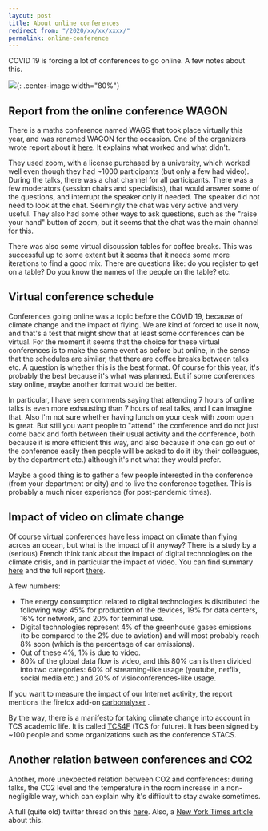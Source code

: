 ```yaml
---
layout: post
title: About online conferences
redirect_from: "/2020/xx/xx/xxxx/"
permalink: online-conference
---
```


COVID 19 is forcing a lot of conferences to go online. A few notes about this.

![](assets/yucca.JPG){: .center-image width="80%"}


## Report from the online conference WAGON

There is a maths conference named WAGS that took place virtually this year, and
was renamed WAGON for the occasion. One of the organizers wrote report about it 
[here](https://www.daniellitt.com/blog/2020/4/20/wagon-lessons-learned).
It explains what worked and what didn't. 

They used zoom, with a license purchased by a university, which worked well even 
though they had ~1000 participants (but only a few had video). 
During the talks, there was a chat channel for all participants. 
There was a few moderators (session chairs and specialists), that would answer 
some of the 
questions, and interrupt the speaker only if needed. The speaker did not need to 
look at the chat. Seemingly the chat was very active and very useful. They also 
had some other ways to ask questions, such as the "raise your hand" button of 
zoom, but it seems that the chat was the main channel for this. 

There was also some virtual discussion tables for coffee breaks. 
This was successful up to some 
extent but it seems that it needs some more iterations to find a good mix. 
There are questions like: do you register to get on a table? Do you know the 
names of the people on the table? etc.

## Virtual conference schedule

Conferences going online was a topic before the COVID 19, because of climate 
change and the impact of flying. We are kind of forced to use it now, and that's 
a test that might show that at least some conferences can be virtual. 
For the moment it seems that the choice for these virtual conferences is 
to make the same event as before 
but online, in the sense that the schedules are similar, that there are coffee 
breaks between talks etc. A question is whether this is the best format. Of 
course for this year, it's probably the best because it's what was planned. 
But if some 
conferences stay online, maybe another format would be better. 

In particular, I have seen comments saying that attending 7 hours of online talks 
is even more exhausting than 7 hours of real talks, and I can imagine that. 
Also I'm not sure whether having lunch on your desk with zoom open is great. 
But still you want people to "attend" the conference and do not just come back
and forth between their usual activity and the conference, both because it is 
more efficient this way, and also because if one can go out of the conference 
easily then people will be asked to do it (by their colleagues, by the 
department etc.) although it's not what they would prefer.

Maybe a good thing is to gather a few people interested in the conference (from 
your department or city) and to live the conference together. This is probably a 
much nicer experience (for post-pandemic times).

## Impact of video on climate change

Of course virtual conferences have less impact on climate than flying across an 
ocean, but what is the impact of it anyway? 
There is a study by a (serious) French think tank about the impact of digital 
technologies on the climate crisis, and in particular the impact of video. 
You can find summary
[here](https://theshiftproject.org/wp-content/uploads/2019/07/Excutive-Summary_EN_The-unsustainable-use-of-online-video.pdf) 
and the full report [there](https://theshiftproject.org/wp-content/uploads/2019/07/2019-02.pdf).

A few numbers: 

* The energy consumption related to digital technologies is distributed the 
following way: 45% for production of the devices, 19% for data centers, 16% for 
network, and 20% for terminal use. 
* Digital technologies represent 4% of the greenhouse gases emissions (to be compared
to the 2% due to aviation) and will most probably reach 8% soon (which is the 
percentage of car emissions). 
* Out of these 4%, 1% is due to video.
* 80% of the global data flow is video, and this 80% can is then divided into 
two categories: 60% of streaming-like usage
(youtube, netflix, social media etc.) and 20% of visioconferences-like
usage. 


If you want to measure the impact of our Internet activity, the report 
mentions the firefox add-on 
[carbonalyser](https://addons.mozilla.org/en-US/firefox/addon/carbonalyser/)	.

By the way, there is a manifesto for taking climate change into account in TCS 
academic life. It is called [TCS4F](https://tcs4f.org/) (TCS for future). It has 
been signed by ~100 people and some organizations such as the conference STACS. 
 
## Another relation between conferences and CO2

Another, more unexpected relation between CO2 and conferences: during talks, 
the CO2 level and the temperature in the room increase in a non-negligible way, 
which can explain why it's difficult to stay awake sometimes.

A full (quite old) twitter thread on this [here](https://twitter.com/battersbot/status/1135926829813063680).
Also, a [New York Times article](https://www.nytimes.com/2019/05/06/health/conference-room-air.html) about this. 




